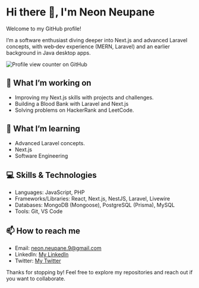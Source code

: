 # Hi there 👋, I'm Neon Neupane

Welcome to my GitHub profile!  

I’m a software enthusiast diving deeper into Next.js and advanced Laravel concepts, with web‑dev experience (MERN, Laravel) and an earlier background in Java desktop apps.

![Profile view counter on GitHub](https://komarev.com/ghpvc/?username=Neon17)

## 🔭 What I’m working on
- Improving my Next.js skills with projects and challenges.
- Building a Blood Bank with Laravel and Next.js
- Solving problems on HackerRank and LeetCode.

## 🌱 What I’m learning
- Advanced Laravel concepts.
- Next.js
- Software Engineering

## 💻 Skills & Technologies
- Languages: JavaScript, PHP
- Frameworks/Libraries: React, Next.js, NestJS, Laravel, Livewire
- Databases: MongoDB (Mongoose), PostgreSQL (Prisma), MySQL
- Tools: Git, VS Code

## 📫 How to reach me
- Email: neon.neupane.9@gmail.com
- LinkedIn: [My LinkedIn](https://www.linkedin.com/in/neon-neupane-049465235/)
- Twitter: [My Twitter](https://x.com/neonneupane9)

Thanks for stopping by! Feel free to explore my repositories and reach out if you want to collaborate.

